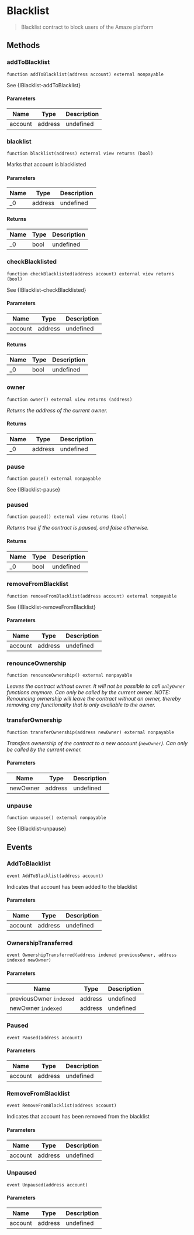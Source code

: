 # Blacklist



> Blacklist contract to block users of the Amaze platform





## Methods

### addToBlacklist

```solidity
function addToBlacklist(address account) external nonpayable
```

See {IBlacklist-addToBlacklist}



#### Parameters

| Name | Type | Description |
|---|---|---|
| account | address | undefined |

### blacklist

```solidity
function blacklist(address) external view returns (bool)
```

Marks that account is blacklisted



#### Parameters

| Name | Type | Description |
|---|---|---|
| _0 | address | undefined |

#### Returns

| Name | Type | Description |
|---|---|---|
| _0 | bool | undefined |

### checkBlacklisted

```solidity
function checkBlacklisted(address account) external view returns (bool)
```

See {IBlacklist-checkBlacklisted}



#### Parameters

| Name | Type | Description |
|---|---|---|
| account | address | undefined |

#### Returns

| Name | Type | Description |
|---|---|---|
| _0 | bool | undefined |

### owner

```solidity
function owner() external view returns (address)
```



*Returns the address of the current owner.*


#### Returns

| Name | Type | Description |
|---|---|---|
| _0 | address | undefined |

### pause

```solidity
function pause() external nonpayable
```

See {IBlacklist-pause}




### paused

```solidity
function paused() external view returns (bool)
```



*Returns true if the contract is paused, and false otherwise.*


#### Returns

| Name | Type | Description |
|---|---|---|
| _0 | bool | undefined |

### removeFromBlacklist

```solidity
function removeFromBlacklist(address account) external nonpayable
```

See {IBlacklist-removeFromBlacklist}



#### Parameters

| Name | Type | Description |
|---|---|---|
| account | address | undefined |

### renounceOwnership

```solidity
function renounceOwnership() external nonpayable
```



*Leaves the contract without owner. It will not be possible to call `onlyOwner` functions anymore. Can only be called by the current owner. NOTE: Renouncing ownership will leave the contract without an owner, thereby removing any functionality that is only available to the owner.*


### transferOwnership

```solidity
function transferOwnership(address newOwner) external nonpayable
```



*Transfers ownership of the contract to a new account (`newOwner`). Can only be called by the current owner.*

#### Parameters

| Name | Type | Description |
|---|---|---|
| newOwner | address | undefined |

### unpause

```solidity
function unpause() external nonpayable
```

See {IBlacklist-unpause}






## Events

### AddToBlacklist

```solidity
event AddToBlacklist(address account)
```

Indicates that account has been added to the blacklist



#### Parameters

| Name | Type | Description |
|---|---|---|
| account  | address | undefined |

### OwnershipTransferred

```solidity
event OwnershipTransferred(address indexed previousOwner, address indexed newOwner)
```





#### Parameters

| Name | Type | Description |
|---|---|---|
| previousOwner `indexed` | address | undefined |
| newOwner `indexed` | address | undefined |

### Paused

```solidity
event Paused(address account)
```





#### Parameters

| Name | Type | Description |
|---|---|---|
| account  | address | undefined |

### RemoveFromBlacklist

```solidity
event RemoveFromBlacklist(address account)
```

Indicates that account has been removed from the blacklist



#### Parameters

| Name | Type | Description |
|---|---|---|
| account  | address | undefined |

### Unpaused

```solidity
event Unpaused(address account)
```





#### Parameters

| Name | Type | Description |
|---|---|---|
| account  | address | undefined |



